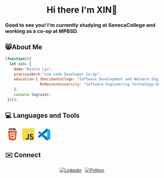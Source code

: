 <h1 align="center">
Hi there I'm XIN👋
</h1>

### Good to see you! I'm currently studying at SenecaCollege and working as a co-op at MPBSD.

## 😸About Me

```Javascript
(function(){
  let xin= {
    Name:"Nicole Lyu",
    previousWork:"Low code Developer Co-op",
    education:{ SheridanCollege: "Software Development and Network Engineering-Diploma",
                McMasterUniversity: "Software Engineering Technology-Degree"}
    };
    console.log(xin);
 })();
```
## :computer: Languages and Tools
<div>
<img src="https://raw.githubusercontent.com/github/explore/80688e429a7d4ef2fca1e82350fe8e3517d3494d/topics/html/html.png" alt="HTML5" height="40" style="vertical-align:top; margin:4px">
<img src="https://raw.githubusercontent.com/github/explore/80688e429a7d4ef2fca1e82350fe8e3517d3494d/topics/javascript/javascript.png" alt="Javascript" height="40" style="vertical-align:top; margin:4px">
<img src="https://raw.githubusercontent.com/github/explore/80688e429a7d4ef2fca1e82350fe8e3517d3494d/topics/visual-studio-code/visual-studio-code.png" alt="VS Code" height="40" style="vertical-align:top; margin:4px">
</div>

## ✉️ Connect
<p align="center">
 <a href="https://www.linkedin.com/in/xin-lyu-b7a605115/" target="_blank" rel="noopener noreferrer"> <img src="https://cdn.jsdelivr.net/npm/simple-icons@v3/icons/linkedin.svg" alt="Linkedin" height="40" style="vertical-align:top; margin:4px"></a>
 <a href="mailto:nicolexin416@gmail.com"> <img src="https://cdn.jsdelivr.net/npm/simple-icons@v3/icons/gmail.svg" alt="Python" height="40" style="vertical-align:top; margin:4px"></a>
</p>


<!--
**XIN-Mcmaster/XIN-Mcmaster** is a ✨ _special_ ✨ repository because its `README.md` (this file) appears on your GitHub profile.
 <a href="https://charalambosioannou.github.io/" target="_blank" rel="noopener noreferrer"> <img src="https://raw.githubusercontent.com/iconic/open-iconic/master/svg/globe.svg" alt="Python" height="40" style="vertical-align:top; margin:4px"> </a>

Here are some ideas to get you started:

- 🔭 I’m currently working on ...
- 🌱 I’m currently learning ...
- 👯 I’m looking to collaborate on ...
- 🤔 I’m looking for help with ...
- 💬 Ask me about ...
- 📫 How to reach me: ...
- 😄 Pronouns: ...
- ⚡ Fun fact: ...
-->
